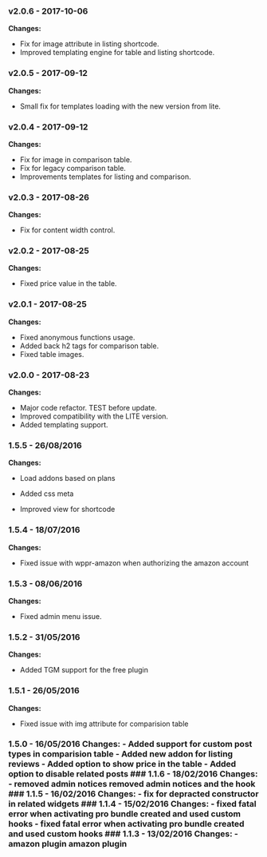 
 ### v2.0.6 - 2017-10-06 
 **Changes:** 
 * Fix for image attribute in listing shortcode. 
* Improved templating engine for table and listing shortcode.
 
 ### v2.0.5 - 2017-09-12 
 **Changes:** 
 * Small fix for templates loading with the new version from lite.
 
 ### v2.0.4 - 2017-09-12 
 **Changes:** 
 * Fix for image in comparison table.
* Fix for legacy comparison table. 
* Improvements templates for listing and comparison.
 
 ### v2.0.3 - 2017-08-26 
 **Changes:** 
 * Fix for content width control.
 
 ### v2.0.2 - 2017-08-25 
 **Changes:** 
 * Fixed price value in the table.
 
 ### v2.0.1 - 2017-08-25 
 **Changes:** 
 * Fixed anonymous functions usage.
* Added back h2 tags for comparison table.
* Fixed table images.
 
 ### v2.0.0 - 2017-08-23 
 **Changes:** 
 * Major code refactor. TEST before update.
* Improved compatibility with the LITE version.
* Added templating support.
 
### 1.5.5 - 26/08/2016
**Changes:** 
- Load addons based on plans
- Added css meta
- Improved view for shortcode

### 1.5.4 - 18/07/2016
**Changes:** 
- Fixed issue with wppr-amazon when authorizing the amazon account

### 1.5.3 - 08/06/2016
**Changes:** 
- Fixed admin menu issue.

### 1.5.2 - 31/05/2016
**Changes:** 
- Added TGM support for the free plugin

### 1.5.1 - 26/05/2016
**Changes:** 
- Fixed issue with img attribute for comparision table
 ### 1.5.0 - 16/05/2016 **Changes:** - Added support for custom post types in comparision table - Added new addon for listing reviews - Added option to show price in the table - Added option to disable related posts ### 1.1.6 - 18/02/2016 **Changes:** - removed admin notices removed admin notices and the hook ### 1.1.5 - 16/02/2016 **Changes:** - fix for depracted constructor in related widgets ### 1.1.4 - 15/02/2016 **Changes:** - fixed fatal error when activating pro bundle created and used custom hooks - fixed fatal error when activating pro bundle created and used custom hooks ### 1.1.3 - 13/02/2016 **Changes:** - amazon plugin amazon plugin

